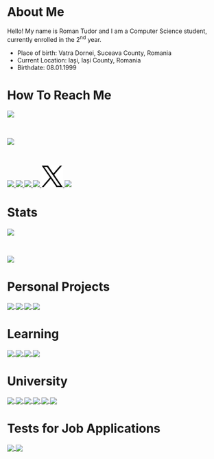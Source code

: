 # About Me

Hello! My name is Roman Tudor and I am a Computer Science student, currently enrolled in the 2<sup>nd</sup> year.

- Place of birth: Vatra Dornei, Suceava County, Romania
- Current Location: Iași, Iași County, Romania
- Birthdate: 08.01.1999


# How To Reach Me

<a href = "https://www.linkedin.com/in/romantudorofficial" target = "_blank">
    <img src = "Logos/LinkedIn.png" width = "auto" height = "50px" />
</a>

&nbsp;

<a href = "https://www.facebook.com/romantudorofficial" target = "_blank">
    <img src = "Logos/Facebook.png" width = "auto" height = "50px" />
</a>

&nbsp;

<a href = "https://www.instagram.com/romantudorofficial" target = "_blank">
    <img src = "Logos/Instagram.png" width = "auto" height = "50px" />
</a>

<a href = "https://wa.me/40720914270" target = "_blank">
    <img src = "Logos/WhatsApp.png" width = "auto" height = "50px" />
</a>

<a href = "https://www.youtube.com/@RomanTudorOfficial" target = "_blank">
    <img src = "Logos/YouTube.png" width = "auto" height = "50px" />
</a>

<a href = "https://www.tiktok.com/@romantudorofficial" target = "_blank">
    <img src = "Logos/TikTok.png" width = "auto" height = "50px" />
</a>

<a href = "https://x.com/romantudoroff" target = "_blank">
    <img src = "Logos/X.png" width = "auto" height = "50px" />
</a>

<a href = "https://www.twitch.tv/romantudor" target = "_blank">
    <img src = "Logos/Twitch.png" width = "auto" height = "50px" />
</a>


# Stats

<a href = "https://github.com/romantudorofficial?tab=repositories" target = "_blank">
    <img src = "https://github-readme-stats.vercel.app/api?username=romantudorofficial&count_private=true&show_icons=true&theme=dark&include_all_commits=true" align = "center" />
</a>

&nbsp;

<a href = "https://github.com/romantudorofficial?tab=repositories" target = "_blank">
    <img src = "https://github-readme-stats.vercel.app/api/top-langs/?username=romantudorofficial&langs_count=10&theme=dark&layout=compact&card_width=270" align = "center" />
</a>


# Personal Projects

<a href = "https://github.com/romantudorofficial/L-Game" target = "_blank">
    <img src = "https://github-readme-stats.vercel.app/api/pin/?username=romantudorofficial&repo=L-Game&theme=dark&hide_border" align = "center" />
</a>

<a href = "https://github.com/romantudorofficial/Weather_Application" target = "_blank">
    <img src = "https://github-readme-stats.vercel.app/api/pin/?username=romantudorofficial&repo=Weather_Application&theme=dark" align = "center" />
</a>

<a href = "https://github.com/romantudorofficial/Personal_Portfolio_Website" target = "_blank">
    <img src = "https://github-readme-stats.vercel.app/api/pin/?username=romantudorofficial&repo=Personal_Portfolio_Website&theme=dark" align = "center" />
</a>

<a href = "https://github.com/romantudorofficial/Email_Signature" target = "_blank">
    <img src = "https://github-readme-stats.vercel.app/api/pin/?username=romantudorofficial&repo=Email_Signature&theme=dark" align = "center" />
</a>


# Learning

<a href = "https://github.com/romantudorofficial/Programming_Training" target = "_blank">
    <img src = "https://github-readme-stats.vercel.app/api/pin/?username=romantudorofficial&repo=Programming_Training&theme=dark" align = "center" />
</a>

<a href = "https://github.com/romantudorofficial/Data_Structures_and_Algorithms.cpp" target = "_blank">
    <img src = "https://github-readme-stats.vercel.app/api/pin/?username=romantudorofficial&repo=Data_Structures_and_Algorithms.cpp&theme=dark" align = "center" />
</a>

<a href = "https://github.com/romantudorofficial/HTML_Study_Place" target = "_blank">
    <img src = "https://github-readme-stats.vercel.app/api/pin/?username=romantudorofficial&repo=HTML_Study_Place&theme=dark" align = "center" />
</a>

<a href = "https://github.com/romantudorofficial/JavaScript_Study_Place" target = "_blank">
    <img src = "https://github-readme-stats.vercel.app/api/pin/?username=romantudorofficial&repo=JavaScript_Study_Place&theme=dark" align = "center" />
</a>


# University

<a href = "https://github.com/romantudorofficial/University_DBMSPractice" target = "_blank">
    <img src = "https://github-readme-stats.vercel.app/api/pin/?username=romantudorofficial&repo=University_DBMSPractice&theme=dark" align = "center" />
</a>

<a href = "https://github.com/romantudorofficial/University_AlgorithmDesign" target = "_blank">
    <img src = "https://github-readme-stats.vercel.app/api/pin/?username=romantudorofficial&repo=University_AlgorithmDesign&theme=dark" align = "center" />
</a>

<a href = "https://github.com/romantudorofficial/University_ProbabilitiesAndStatistics" target = "_blank">
    <img src = "https://github-readme-stats.vercel.app/api/pin/?username=romantudorofficial&repo=University_ProbabilitiesAndStatistics&theme=dark" align = "center" />
</a>

<a href = "https://github.com/romantudorofficial/University_FunctionalProgramming" target = "_blank">
    <img src = "https://github-readme-stats.vercel.app/api/pin/?username=romantudorofficial&repo=University_FunctionalProgramming&theme=dark" align = "center" />
</a>

<a href = "https://github.com/romantudorofficial/University_WebTechnologies" target = "_blank">
    <img src = "https://github-readme-stats.vercel.app/api/pin/?username=romantudorofficial&repo=University_WebTechnologies&theme=dark" align = "center" />
</a>

<a href = "https://github.com/romantudorofficial/University_SoftwareEngineering" target = "_blank">
    <img src = "https://github-readme-stats.vercel.app/api/pin/?username=romantudorofficial&repo=University_SoftwareEngineering&theme=dark" align = "center" />
</a>


# Tests for Job Applications

<a href = "https://github.com/romantudorofficial/Bitpanda_Junior_Front-End_Developer_Test" target = "_blank">
    <img src = "https://github-readme-stats.vercel.app/api/pin/?username=romantudorofficial&repo=Bitpanda_Junior_Front-End_Developer_Test&theme=dark" align = "center" />
</a>

<a href = "https://github.com/romantudorofficial/Elevator" target = "_blank">
    <img src = "https://github-readme-stats.vercel.app/api/pin/?username=romantudorofficial&repo=Elevator&theme=dark" align = "center" />
</a>